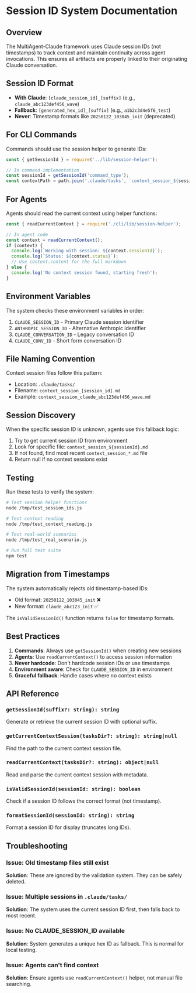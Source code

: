 # Session ID System Documentation

## Overview

The MultiAgent-Claude framework uses Claude session IDs (not timestamps) to track context and maintain continuity across agent invocations. This ensures all artifacts are properly linked to their originating Claude conversation.

## Session ID Format

- **With Claude**: `[claude_session_id]_[suffix]` (e.g., `claude_abc123def456_wave`)
- **Fallback**: `[generated_hex_id]_[suffix]` (e.g., `a1b2c3d4e5f6_test`)
- **Never**: Timestamp formats like `20250122_103045_init` (deprecated)

## For CLI Commands

Commands should use the session helper to generate IDs:

```javascript
const { getSessionId } = require('../lib/session-helper');

// In command implementation
const sessionId = getSessionId('command_type');
const contextPath = path.join('.claude/tasks', `context_session_${sessionId}.md`);
```

## For Agents

Agents should read the current context using helper functions:

```javascript
const { readCurrentContext } = require('./cli/lib/session-helper');

// In agent code
const context = readCurrentContext();
if (context) {
  console.log(`Working with session: ${context.sessionId}`);
  console.log(`Status: ${context.status}`);
  // Use context.content for the full markdown
} else {
  console.log('No context session found, starting fresh');
}
```

## Environment Variables

The system checks these environment variables in order:
1. `CLAUDE_SESSION_ID` - Primary Claude session identifier
2. `ANTHROPIC_SESSION_ID` - Alternative Anthropic identifier
3. `CLAUDE_CONVERSATION_ID` - Legacy conversation ID
4. `CLAUDE_CONV_ID` - Short form conversation ID

## File Naming Convention

Context session files follow this pattern:
- Location: `.claude/tasks/`
- Filename: `context_session_[session_id].md`
- Example: `context_session_claude_abc123def456_wave.md`

## Session Discovery

When the specific session ID is unknown, agents use this fallback logic:
1. Try to get current session ID from environment
2. Look for specific file: `context_session_${sessionId}.md`
3. If not found, find most recent `context_session_*.md` file
4. Return null if no context sessions exist

## Testing

Run these tests to verify the system:

```bash
# Test session helper functions
node /tmp/test_session_ids.js

# Test context reading
node /tmp/test_context_reading.js

# Test real-world scenarios
node /tmp/test_real_scenario.js

# Run full test suite
npm test
```

## Migration from Timestamps

The system automatically rejects old timestamp-based IDs:
- Old format: `20250122_103045_init` ❌
- New format: `claude_abc123_init` ✅

The `isValidSessionId()` function returns `false` for timestamp formats.

## Best Practices

1. **Commands**: Always use `getSessionId()` when creating new sessions
2. **Agents**: Use `readCurrentContext()` to access session information
3. **Never hardcode**: Don't hardcode session IDs or use timestamps
4. **Environment aware**: Check for `CLAUDE_SESSION_ID` in environment
5. **Graceful fallback**: Handle cases where no context exists

## API Reference

### `getSessionId(suffix?: string): string`
Generate or retrieve the current session ID with optional suffix.

### `getCurrentContextSession(tasksDir?: string): string|null`
Find the path to the current context session file.

### `readCurrentContext(tasksDir?: string): object|null`
Read and parse the current context session with metadata.

### `isValidSessionId(sessionId: string): boolean`
Check if a session ID follows the correct format (not timestamp).

### `formatSessionId(sessionId: string): string`
Format a session ID for display (truncates long IDs).

## Troubleshooting

### Issue: Old timestamp files still exist
**Solution**: These are ignored by the validation system. They can be safely deleted.

### Issue: Multiple sessions in `.claude/tasks/`
**Solution**: The system uses the current session ID first, then falls back to most recent.

### Issue: No CLAUDE_SESSION_ID available
**Solution**: System generates a unique hex ID as fallback. This is normal for local testing.

### Issue: Agents can't find context
**Solution**: Ensure agents use `readCurrentContext()` helper, not manual file searching.